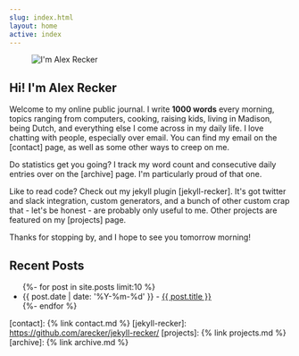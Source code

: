 ```yaml
---
slug: index.html
layout: home
active: index
---
```


<figure class="float-left hide-on-mobile">
  <img src="{{ site.baseurl }}assets/images/me.jpg" alt="I'm Alex Recker">
</figure>

## Hi!  I'm Alex Recker

Welcome to my online public journal.  I write **1000 words** every
morning, topics ranging from computers, cooking, raising kids, living
in Madison, being Dutch, and everything else I come across in my daily
life.  I love chatting with people, especially over email.  You can
find my email on the [contact] page, as well as some other ways to
creep on me.

Do statistics get you going?  I track my word count and consecutive
daily entries over on the [archive] page.  I'm particularly proud of
that one.

Like to read code?  Check out my jekyll plugin [jekyll-recker].  It's
got twitter and slack integration, custom generators, and a bunch of
other custom crap that - let's be honest - are probably only useful to
me.  Other projects are featured on my [projects] page.

Thanks for stopping by, and I hope to see you tomorrow morning!

## Recent Posts

<ul class="unstyled">
  {%- for post in site.posts limit:10 %}
  <li>{{ post.date | date: '%Y-%m-%d' }} - <a href="{{ post.url }}">{{ post.title }}</a></li>
  {%- endfor %}
</ul>

[contact]: {% link contact.md %}
[jekyll-recker]: https://github.com/arecker/jekyll-recker/
[projects]: {% link projects.md %}
[archive]: {% link archive.md %}
